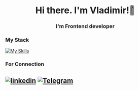<h1 align="center">Hi there. I'm Vladimir!👋</h1>
<h3 align="center">I'm Frontend developer</h3>

### My Stack
[![My Skills](https://skillicons.dev/icons?i=html,css,js,react,sass)](https://skillicons.dev)

<!--
![JavaScript](https://img.shields.io/badge/JavaScript-F7DF1E?style=for-the-badge&logo=javascript&logoColor=black)
![React](https://img.shields.io/badge/react-%2320232a.svg?style=for-the-badge&logo=react&logoColor=%2361DAFB)
![HTML](https://img.shields.io/badge/html-E34F26?style=for-the-badge&logo=html5&logoColor=white)
![CSS](https://img.shields.io/badge/css-1572B6?style=for-the-badge&logo=css3&logoColor=white)
![SASS](https://img.shields.io/badge/sass-CC6699?style=for-the-badge&logo=sass&logoColor=white)
[![GitHub Streak](https://streak-stats.demolab.com?user=solvld&theme=dark&hide_border=true&border_radius=10&card_width=300&hide_total_contributions=true)](https://git.io/streak-stats)
-->

### For Connection

[![linkedin](https://img.shields.io/badge/linkedin-0A66C2?style=for-the-badge&logo=linkedin&logoColor=white)](https://www.linkedin.com/in/solvld/)
[![Telegram](https://img.shields.io/badge/Telegram-2CA5E0?style=for-the-badge&logo=telegram&logoColor=white)](https://t.me/solvld)
---

<!--
![Codewars](https://github.r2v.ch/codewars?user=solvld&hide_clan=true&stroke=%23b362ff&theme=gradient_purple_dark)
---
<p align="left"> <img src="https://komarev.com/ghpvc/?username=solvld&label=Profile%20views&color=0e75b6&style=flat" alt="solvld" /> </p>

[![Top Languages](https://github-readme-stats-sigma-five.vercel.app/api/top-langs/?username=solvld&layout=compact&theme=vision-friendly-dark)](https://github.com/solvld)
-->
